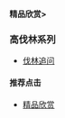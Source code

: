 #### 精品欣赏>
### 高伐林系列

- [伐林追问](https://summer200.github.io/content/GaoFalin/FalinExamineMinutely)



#### 推荐点击
- [精品欣赏](https://summer200.github.io/content/main)
